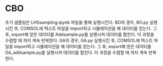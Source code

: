 # CBO
초기 샘플링은 LHSsampling.ipynb 파일을 통해 실행시킨다.
BO의 경우, BO.py 실행시킨 후, COMSOL에 텍스트 파일을 import하고 시뮬레이션을 해 데이터를 얻는다.
그 후, export해 얻은 데이터를 Addsample.py를 실행시켜 데이터를 합친다.
이 과정을 수렴할 때 까지 계속 반복한다.
GA의 경우, GA.py 실행시킨 후, COMSOL에 텍스트 파일을 import하고 시뮬레이션을 해 데이터를 얻는다.
그 후, export해 얻은 데이터를 GA_addsample.py를 실행시켜 데이터를 합친다.
이 과정을 수렴할 때 까지 계속 반복한다.
